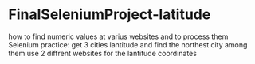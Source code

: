 # FinalSeleniumProject-latitude
how to find numeric values at varius websites and to process them
Selenium practice:
get 3 cities lantitude and find the northest city among them
use 2 diffrent websites for the lantitude coordinates
